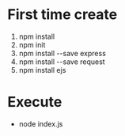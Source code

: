 # First time create

1. npm install 
2. npm init
3. npm install --save express
4. npm install --save request
5. npm install ejs

# Execute
- node index.js